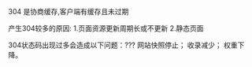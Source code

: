 304 是协商缓存,客户端有缓存且未过期


产生304较多的原因:
1.页面资源更新周期长或不更新
2.静态页面

304状态码出现过多会造成以下问题：???
网站快照停止；
收录减少；
权重下降。